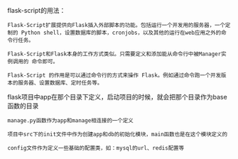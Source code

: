 flask-script的用法：

~~~
Flask-Script扩展提供向Flask插入外部脚本的功能。包括运行一个开发用的服务器，一个定制的 Python shell，设置数据库的脚本，cronjobs，以及其他的运行在web应用之外的命令行任务。

Flask-Script和Flask本身的工作方式类似。只需要定义和添加能从命令行中被Manager实例调用的 命令即可。

Flask-Script 的作用是可以通过命令行的方式来操作 Flask。例如通过命令跑一个开发版本的服务器、设置数据库、定时任务等。
~~~

flask项目中app在那个目录下定义，启动项目的时候，就会把那个目录作为base函数的目录
~~~
manage.py函数作为app和manage相连接的一个定义

项目中src下的init文件中作为创建app和db的初始化模块，main函数也是在这个模块定义的

config文件作为定义一些基础的配置类，如：mysql的url、redis配置等
